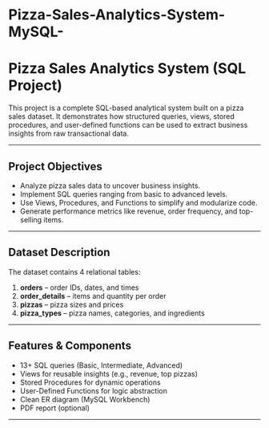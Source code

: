 # Pizza-Sales-Analytics-System-MySQL-

#  Pizza Sales Analytics System (SQL Project)

This project is a complete SQL-based analytical system built on a pizza sales dataset. It demonstrates how structured queries, views, stored procedures, and user-defined functions can be used to extract business insights from raw transactional data.

---

##  Project Objectives

- Analyze pizza sales data to uncover business insights.
- Implement SQL queries ranging from basic to advanced levels.
- Use Views, Procedures, and Functions to simplify and modularize code.
- Generate performance metrics like revenue, order frequency, and top-selling items.

---

##  Dataset Description

The dataset contains 4 relational tables:

1. **orders** – order IDs, dates, and times  
2. **order_details** – items and quantity per order  
3. **pizzas** – pizza sizes and prices  
4. **pizza_types** – pizza names, categories, and ingredients  



---

##  Features & Components

-  13+ SQL queries (Basic, Intermediate, Advanced)
-  Views for reusable insights (e.g., revenue, top pizzas)
-  Stored Procedures for dynamic operations
-  User-Defined Functions for logic abstraction
-  Clean ER diagram (MySQL Workbench)
-  PDF report (optional)

---




